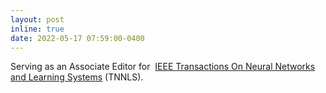 ```yaml
---
layout: post
inline: true
date: 2022-05-17 07:59:00-0400
---
```


Serving as an Associate Editor for  <a href="https://cis.ieee.org/publications/t-neural-networks-and-learning-systems/ieee-transactions-on-neural-networks-and-learning-systems">IEEE Transactions On Neural Networks and Learning Systems</a> (TNNLS).


